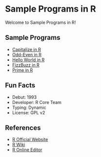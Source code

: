 # Sample Programs in R

Welcome to Sample Programs in R!

## Sample Programs

- [Capitalize in R][capitalize-article-issue]
- [Odd-Even in R](https://github.com/TheRenegadeCoder/sample-programs/issues/2297)
- [Hello World in R](https://therenegadecoder.com/code/hello-world-in-r)
- [FizzBuzz in R](https://therenegadecoder.com/series/fizz-buzz-in-every-language/)
- [Prime in R](https://github.com/TheRenegadeCoder/sample-programs/issues/2272)

## Fun Facts

- Debut: 1993
- Developer: R Core Team
- Typing: Dynamic
- License: GPL v2

## References

- [R Official Website](https://www.r-project.org/)
- [R Wiki](https://en.wikipedia.org/wiki/R_(programming_language))
- [R Online Editor](https://www.jdoodle.com/execute-r-online)

[capitalize-article-issue]: https://github.com/TheRenegadeCoder/sample-programs-website/issues/372
[fizz-buzz-article-issue]: https://github.com/TheRenegadeCoder/sample-programs-website/issues/371
[hello-world-article]: https://therenegadecoder.com/code/hello-world-in-r
